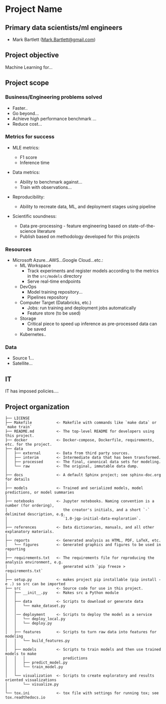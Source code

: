 # Project Name

## Primary data scientists/ml engineers 
- Mark Bartlett (Mark.Bartlett@gmail.com) 

## Project objective
Machine Learning for...

## Project scope

### Business/Engineering problems solved

- Faster..
- Go beyond...
- Achieve high performance benchmark ...
- Reduce cost...

### Metrics for success

- MLE metrics:
    - F1 score
    - Inference time

- Data metrics:
    - Ability to benchmark against...
    - Train with observations...

- Reproducibility:
    - Ability to recreate data, ML, and deployment stages using pipeline

- Scientific soundness:
    - Data pre-processing - feature engineering based on state-of-the-science literature
    - Publish based on methodology developed for this projects

### Resources

- Microsoft Azure...AWS...Google Cloud...etc.:
    - ML Workspace
        - Track experiments and register models according to the metrics in the `src/models` directory
        - Serve real-time endpoints
    - DevOps
        - Model training repository...
        - Pipelines repository
    - Computer Target (Databricks, etc.)
        - Jobs: run training and deployment jobs automatically
        - Feature store (to be used)
    - Storage
        - Critical piece to speed up inference as pre-processed data can be saved
    - Kubernetes..

### Data

- Source 1...
- Satellite...


## IT

IT has imposed policies....

## Project organization

    ├── LICENSE
    ├── Makefile           <- Makefile with commands like `make data` or `make train`
    ├── README.md          <- The top-level README for developers using this project.
    ├── docker             <- Docker-compose, Dockerfile, requirements, etc. for the project.
    ├── data
    │   ├── external       <- Data from third party sources.
    │   ├── interim        <- Intermediate data that has been transformed.
    │   ├── processed      <- The final, canonical data sets for modeling.
    │   └── raw            <- The original, immutable data dump.
    │
    ├── docs               <- A default Sphinx project; see sphinx-doc.org for details
    │
    ├── models             <- Trained and serialized models, model predictions, or model summaries
    │
    ├── notebooks          <- Jupyter notebooks. Naming convention is a number (for ordering),
    │                         the creator's initials, and a short `-` delimited description, e.g.
    │                         `1.0-jqp-initial-data-exploration`.
    │
    ├── references         <- Data dictionaries, manuals, and all other explanatory materials.
    │
    ├── reports            <- Generated analysis as HTML, PDF, LaTeX, etc.
    │   └── figures        <- Generated graphics and figures to be used in reporting
    │
    ├── requirements.txt   <- The requirements file for reproducing the analysis environment, e.g.
    │                         generated with `pip freeze > requirements.txt`
    │
    ├── setup.py           <- makes project pip installable (pip install -e .) so src can be imported
    ├── src                <- Source code for use in this project.
    │   ├── __init__.py    <- Makes src a Python module
    │   │
    │   ├── data           <- Scripts to download or generate data
    │   │   └── make_dataset.py
    │   │  
    │   │── deployment     <- Scripts to deploy the model as a service
    │   │   └── deploy_local.py
    │   │   └── deploy.py    
    │   │
    │   ├── features       <- Scripts to turn raw data into features for modeling
    │   │   └── build_features.py
    │   │
    │   ├── models         <- Scripts to train models and then use trained models to make
    │   │   │                 predictions
    │   │   ├── predict_model.py
    │   │   └── train_model.py
    │   │
    │   └── visualization  <- Scripts to create exploratory and results oriented visualizations
    │       └── visualize.py
    │
    └── tox.ini            <- tox file with settings for running tox; see tox.readthedocs.io

